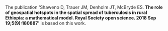 The publication 'Shaweno D, Trauer JM, Denholm JT, McBryde ES. **The role of geospatial hotspots in the spatial spread of tuberculosis in rural Ethiopia: a mathematical model. Royal Society open science. 2018 Sep 19;5(9):180887**' is based on this work. 
